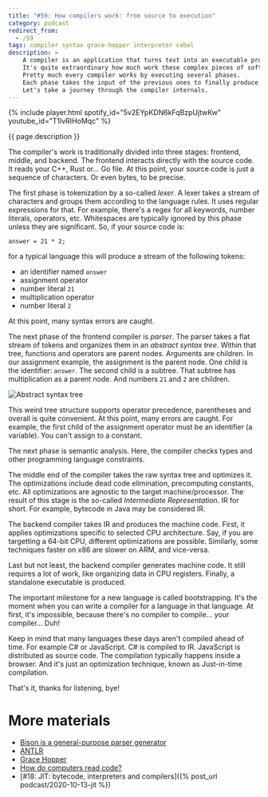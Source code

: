 ```yaml
---
title: "#59: How compilers work: from source to execution"
category: podcast
redirect_from:
  - /59
tags: compiler syntax grace-hopper interpreter cobol
description: >
    A compiler is an application that turns text into an executable program.
    It's quite extraordinary how much work these complex pieces of software are doing.
    Pretty much every compiler works by executing several phases.
    Each phase takes the input of the previous ones to finally produce the runnable code.
    Let's take a journey through the compiler internals.
---
```


{% include player.html spotify_id="5v2EYpKDN6kFqBzpUjtwKw" youtube_id="T1lvRIHoMqc" %}

{{ page.description }}

The compiler's work is traditionally divided into three stages: frontend, middle, and backend.
The frontend interacts directly with the source code.
It reads your C++, Rust or... Go file.
At this point, your source code is just a sequence of characters.
Or even bytes, to be precise.

The first phase is tokenization by a so-called _lexer_.
A lexer takes a stream of characters and groups them according to the language rules.
It uses regular expressions for that.
For example, there's a regex for all keywords, number literals, operators, etc.
Whitespaces are typically ignored by this phase unless they are significant.
So, if your source code is:

```
answer = 21 * 2;
```

for a typical language this will produce a stream of the following tokens:

* an identifier named `answer`
* assignment operator
* number literal `21`
* multiplication operator
* number literal `2`

At this point, many syntax errors are caught.

The next phase of the frontend compiler is _parser_.
The parser takes a flat stream of tokens and organizes them in an _abstract syntax tree_.
Within that tree, functions and operators are parent nodes.
Arguments are children.
In our assignment example, the assignment is the parent node.
One child is the identifier: `answer`.
The second child is a subtree.
That subtree has multiplication as a parent node.
And numbers `21` and `2` are children.

![Abstract syntax tree](img/podcast-59-ast.svg)

This weird tree structure supports operator precedence, parentheses and overall is quite convenient.
At this point, many errors are caught.
For example, the first child of the assignment operator must be an identifier (a variable).
You can't assign to a constant.

The next phase is semantic analysis.
Here, the compiler checks types and other programming language constraints.

The middle end of the compiler takes the raw syntax tree and optimizes it.
The optimizations include dead code elimination, precomputing constants, etc.
All optimizations are agnostic to the target machine/processor.
The result of this stage is the so-called _Intermediate Representation_.
IR for short.
For example, bytecode in Java may be considered IR.

The backend compiler takes IR and produces the machine code.
First, it applies optimizations specific to selected CPU architecture.
Say, if you are targetting a 64-bit CPU, different optimizations are possible.
Similarly, some techniques faster on x86 are slower on ARM, and vice-versa.

Last but not least, the backend compiler generates machine code.
It still requires a lot of work, like organizing data in CPU registers.
Finally, a standalone executable is produced.

The important milestone for a new language is called bootstrapping.
It's the moment when you can write a compiler for a language in that language.
At first, it's impossible, because there's no compiler to compile... your compiler...
Duh!

Keep in mind that many languages these days aren't compiled ahead of time.
For example C# or JavaScript.
C# is compiled to IR.
JavaScript is distributed as source code.
The compilation typically happens inside a browser.
And it's just an optimization technique, known as Just-in-time compilation.

That's it, thanks for listening, bye!

# More materials

* [Bison is a general-purpose parser generator](https://www.gnu.org/software/bison/)
* [ANTLR](https://www.antlr.org/)
* [Grace Hopper](https://en.wikipedia.org/wiki/Grace_Hopper)
* [How do computers read code?](https://www.youtube.com/watch?v=QXjU9qTsYCc)
* [#18: JIT: bytecode, interpreters and compilers]({% post_url podcast/2020-10-13-jit %})


